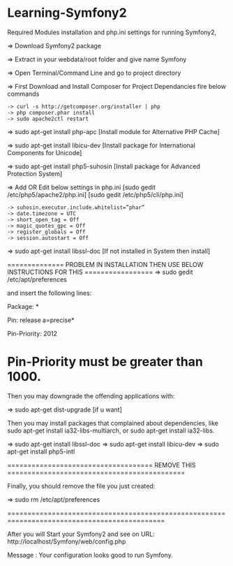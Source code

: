 Learning-Symfony2
=================

Required Modules installation and php.ini settings for running Symfony2, 

=> Download Symfony2 package

=> Extract in your webdata/root folder and give name Symfony

=> Open Terminal/Command Line and go to project directory

=> First Download and Install Composer for Project Dependancies fire below commands

    -> curl -s http://getcomposer.org/installer | php
    -> php composer.phar install
    -> sudo apache2ctl restart
    
=> sudo apt-get install php-apc [Install module for Alternative PHP Cache]

=> sudo apt-get install libicu-dev [Install package for  International Components for Unicode]

=> sudo apt-get install php5-suhosin [Install package for Advanced Protection System]

=> Add OR Edit below settings in php.ini [sudo gedit /etc/php5/apache2/php.ini] [sudo gedit /etc/php5/cli/php.ini]
    
    -> suhosin.executor.include.whitelist=”phar”
    -> date.timezone = UTC
    -> short_open_tag = Off 
    -> magic_quotes_gpc = Off 
    -> register_globals = Off 
    -> session.autostart = Off
   
=> sudo apt-get install libssl-doc [If not installed in System then install]

============== PROBLEM IN INSTALLATION THEN USE BELOW INSTRUCTIONS FOR THIS =================
=> sudo gedit /etc/apt/preferences

and insert the following lines:

Package: *       

Pin: release a=precise*

Pin-Priority: 2012

Pin-Priority must be greater than 1000.
==============================================================================================

Then you may downgrade the offending applications with:

=> sudo apt-get dist-upgrade [if u want]

Then you may install packages that complained about dependencies, like sudo apt-get install ia32-libs-multiarch, or sudo apt-get install ia32-libs.

=> sudo apt-get install libssl-doc
=> sudo apt-get install libicu-dev
=> sudo apt-get install php5-intl

==================================== REMOVE THIS ============================================

Finally, you should remove the file you just created:

=> sudo rm /etc/apt/preferences

=============================================================================================

After you will Start your Symfony2 and see on URL: http://localhost/Symfony/web/config.php

Message : Your configuration looks good to run Symfony.